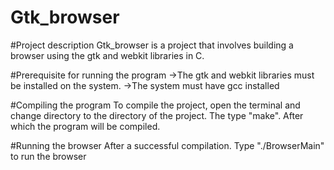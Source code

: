# Gtk_browser

#Project description
	Gtk_browser is a project that involves building a browser using the gtk and webkit libraries in C.

#Prerequisite for running the program
	->The gtk and webkit libraries must be installed on the system.
	->The system must have gcc installed

#Compiling the program
	To compile the project, open the terminal and change directory to the directory of the project.
The type "make". After which the program will be compiled.

#Running the browser
	After a successful compilation. Type "./BrowserMain" to run the browser

